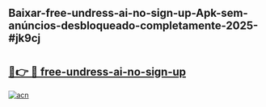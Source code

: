 ## Baixar-free-undress-ai-no-sign-up-Apk-sem-anúncios-desbloqueado-completamente-2025-#jk9cj

# <h2><a href="https://ainizakaria.my?title=free-undress-ai-no-sign-up&ref=20M">🔗👉 🔴 free-undress-ai-no-sign-up</a></h2>

[![acn](https://github.com/user-attachments/assets/0f9c940e-d8b0-45ae-aac7-cd30a18b3e1c)](https://ainizakaria.my?title=free-undress-ai-no-sign-up&ref=20M)

